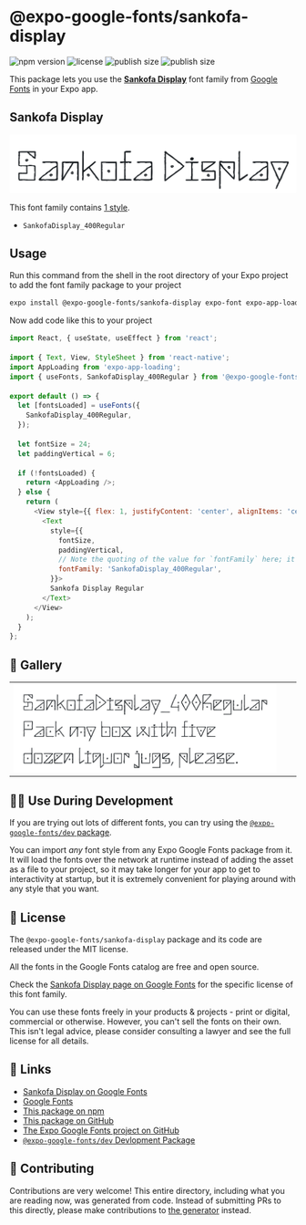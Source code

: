 # @expo-google-fonts/sankofa-display

![npm version](https://flat.badgen.net/npm/v/@expo-google-fonts/sankofa-display)
![license](https://flat.badgen.net/github/license/expo/google-fonts)
![publish size](https://flat.badgen.net/packagephobia/install/@expo-google-fonts/sankofa-display)
![publish size](https://flat.badgen.net/packagephobia/publish/@expo-google-fonts/sankofa-display)

This package lets you use the [**Sankofa Display**](https://fonts.google.com/specimen/Sankofa+Display) font family from [Google Fonts](https://fonts.google.com/) in your Expo app.

## Sankofa Display

![Sankofa Display](./font-family.png)

This font family contains [1 style](#-gallery).

- `SankofaDisplay_400Regular`

## Usage

Run this command from the shell in the root directory of your Expo project to add the font family package to your project
```sh
expo install @expo-google-fonts/sankofa-display expo-font expo-app-loading
```

Now add code like this to your project
```js
import React, { useState, useEffect } from 'react';

import { Text, View, StyleSheet } from 'react-native';
import AppLoading from 'expo-app-loading';
import { useFonts, SankofaDisplay_400Regular } from '@expo-google-fonts/sankofa-display';

export default () => {
  let [fontsLoaded] = useFonts({
    SankofaDisplay_400Regular,
  });

  let fontSize = 24;
  let paddingVertical = 6;

  if (!fontsLoaded) {
    return <AppLoading />;
  } else {
    return (
      <View style={{ flex: 1, justifyContent: 'center', alignItems: 'center' }}>
        <Text
          style={{
            fontSize,
            paddingVertical,
            // Note the quoting of the value for `fontFamily` here; it expects a string!
            fontFamily: 'SankofaDisplay_400Regular',
          }}>
          Sankofa Display Regular
        </Text>
      </View>
    );
  }
};

```

## 🔡 Gallery


||||
|-|-|-|
|![SankofaDisplay_400Regular](./SankofaDisplay_400Regular.ttf.png)||||


## 👩‍💻 Use During Development

If you are trying out lots of different fonts, you can try using the [`@expo-google-fonts/dev` package](https://github.com/expo/google-fonts/tree/master/font-packages/dev#readme).

You can import *any* font style from any Expo Google Fonts package from it. It will load the fonts
over the network at runtime instead of adding the asset as a file to your project, so it may take longer
for your app to get to interactivity at startup, but it is extremely convenient
for playing around with any style that you want.

## 📖 License

The `@expo-google-fonts/sankofa-display` package and its code are released under the MIT license.

All the fonts in the Google Fonts catalog are free and open source.

Check the [Sankofa Display page on Google Fonts](https://fonts.google.com/specimen/Sankofa+Display) for the specific license of this font family.

You can use these fonts freely in your products & projects - print or digital, commercial or otherwise. However, you can't sell the fonts on their own. This isn't legal advice, please consider consulting a lawyer and see the full license for all details.

## 🔗 Links

- [Sankofa Display on Google Fonts](https://fonts.google.com/specimen/Sankofa+Display)
- [Google Fonts](https://fonts.google.com/)
- [This package on npm](https://www.npmjs.com/package/@expo-google-fonts/sankofa-display)
- [This package on GitHub](https://github.com/expo/google-fonts/tree/master/font-packages/sankofa-display)
- [The Expo Google Fonts project on GitHub](https://github.com/expo/google-fonts)
- [`@expo-google-fonts/dev` Devlopment Package](https://github.com/expo/google-fonts/tree/master/font-packages/dev)

## 🤝 Contributing

Contributions are very welcome! This entire directory, including what you are reading now, was generated from code. Instead of submitting PRs to this directly, please make contributions to [the generator](https://github.com/expo/google-fonts/tree/master/packages/generator) instead.
